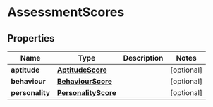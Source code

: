 # AssessmentScores

## Properties
Name | Type | Description | Notes
------------ | ------------- | ------------- | -------------
**aptitude** | [**AptitudeScore**](AptitudeScore.md) |  |  [optional]
**behaviour** | [**BehaviourScore**](BehaviourScore.md) |  |  [optional]
**personality** | [**PersonalityScore**](PersonalityScore.md) |  |  [optional]
